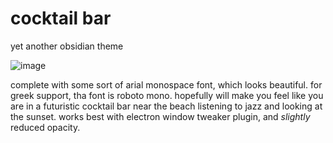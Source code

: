 # cocktail bar

yet another obsidian theme

![image](https://github.com/nverment/cocktail-bar/assets/91734287/53fb4b83-42db-4ba7-9857-1dc28dd770a7)

complete with some sort of arial monospace font, which looks beautiful. for greek support, tha font is roboto mono. hopefully will make you feel like you are in a futuristic cocktail bar near the beach listening to jazz and looking at the sunset.
works best with electron window tweaker plugin, and *slightly* reduced opacity.
